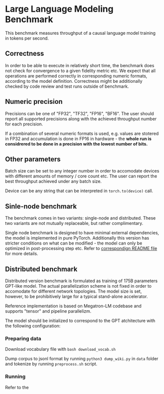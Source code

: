 # Large Language Modeling Benchmark

This benchmark measures throughput of a causal language model training in tokens per second.

## Correctness

In order to be able to execute in relatively short time, the benchmark does not check for convergence to a given fidelity metric etc.
We expect that all operations are performed correctly in corresponding numeric formats, according to the model definition.
Correctness might be additionally checked by code review and test runs outside of benchmark.

## Numeric precision

Precisions can be one of "FP32", "TF32", "FP16", "BF16".
The user should report all supported precisions along with the achieved throughput number for each precision.

If a combination of several numeric formats is used, e.g. values are stotered in FP32 and accumulation is done in FP16 in hardware - the **whole run is considrered to be done in a precision with the lowest number of bits.**

## Other parameters

Batch size can be set to any integer number in order to accomodate devices with different amounts of memory / core count etc. The user can report the best throughput achieved under any batch size.

Device can be any string that can be interpreted in `torch.to(device)` call.

## Sinle-node benchmark
The benchmark comes in two variants: single-node and distributed.
These two variants are not mutually replaceable, but rather complimentary.

Single node benchmark is designed to have minimal external dependencies, the model is implemented in pure PyTorch. Additionally this version has stricter conditions on what can be modified - the model can only be optimized in post-processing step etc. Refer to [correspondign README file](/single/README.md) for more details.

## Distributed benchmark

Distributed version benchmark is formulated as training of 175B parameters GPT-like model. The actual parallelization scheme is not fixed in order to accomodate for different network topologies. The model size is set, however, to be prohibitively large for a typical stand-alone accelerator.

Reference implementation is based on Megatron-LM codebase and supports "tensor" and pipeline parallelizm.

The model should be initialized to correspond to the GPT atchitecture with the following configuration:

### Preparing data

Download vocabulary file with `bash download_vocab.sh`

Dump corpus to jsonl format by running `python3 dump_wiki.py` in `data` folder and tokenize by running `preprocess.sh` script.

### Running

Refer to the 
